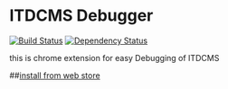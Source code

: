 ITDCMS Debugger
===============


[![Build Status](https://travis-ci.org/thecotne/ITDCMS-Debugger.svg?branch=web_store)](https://travis-ci.org/thecotne/ITDCMS-Debugger)
[![Dependency Status](https://www.versioneye.com/user/projects/5780234d5bb139003969dc13/badge.svg?style=flat-square)](https://www.versioneye.com/user/projects/5780234d5bb139003969dc13)

this is chrome extension for easy Debugging of ITDCMS

##[install from web store][1]

[1]:https://chrome.google.com/webstore/detail/itdcms-debugger/nlnncapllcododheidankmkbidbefdkb


